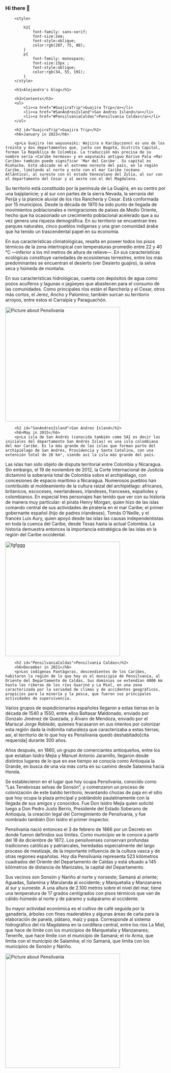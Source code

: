 ### Hi there 👋

<!DOCTYPE html>
<html>
    <head>
        <meta charset="utf-8">
        <title>Derivado de "Proyecto: blog"</title>
    </head>
    <body>
        
        <style>
            
            h2{
                font-family: sans-serif;
                font-size:2em;
                font-style:oblique;
                color:rgb(207, 75, 88);
            }
            p{
                font-family: monospace;
                font-size:15px ;
                font-style:oblique;
                color:rgb(34, 55, 191);
            }
        </style>
        
        <h1>Alejandro's blog</h1>

        <h3>Contents</h3>
        <ul>
            <li><a href="#GuajiraTrip">Guajira Trip</a></li>
            <li><a href="#SanAndresIsland">San Andres Island</a></li>
            <li><a href="#PensilvaniaCaldas">Pensilvania Caldas</a></li>
        </ul>
        
        <h2 id="GuajiraTrip">Guajira Trip</h2>
        <h6>January in 2023</h6>
        
        <p>La Guajira (en wayuunaiki: Wajiira o Karibyczonn) es uno de los treinta y dos departamentos que, junto con Bogotá, Distrito Capital, forman la República de Colombia. La traducción más precisa de su nombre sería «Caribe hermoso» y en wayunaiki antiguo Karive Pala «Mar Caribe» también puede significar 'Mar del Caribe'. Su capital es Riohacha. Está ubicado en el extremo noreste del país, en la región Caribe, limitando al norte y este con el mar Caribe (océano Atlántico), al sureste con el estado Venezolano del Zulia, al sur con el departamento del Cesar y al oeste con el del Magdalena.

Su territorio está constituido por la península de La Guajira, en su centro por una bajiplanicie; y al sur con partes de la sierra Nevada, la serranía del Perijá y la planicie aluvial de los ríos Ranchería y Cesar. Está conformada por 15 municipios. Desde la década de 1970 ha sido punto de llegada de movimientos poblacionales e inmigraciones de países de Medio Oriente, hecho que ha ocasionado un crecimiento poblacional acelerado que a su vez genera una riqueza demográfica. En su territorio se encuentran tres parques naturales, cinco pueblos indígenas y una gran comunidad árabe que ha tenido un trascendental papel en su economía.

En sus características climatológicas, resalta en poseer todos los pisos térmicos de la zona intertropical con temperaturas promedio entre 22 y 40 °C —inferior a los mil metros de altura de relieve—. En sus características ecológicas constituye variedades de ecosistemas terrestres, entre los más predominantes se encuentran el desierto (ver Desierto guajiro), la selva seca y húmeda de montaña.

En sus características hidrológicas, cuenta con depósitos de agua como pozos acuíferos y lagunas o jagüeyes que abastecen para el consumo de las comunidades. Como principales ríos están el Ranchería y el Cesar, otros más cortos, el Jerez, Ancho y Palomino; también surcan su territorio arroyos, entre estos el Carraipía y Paraguachón.</p>

<img src="https://upload.wikimedia.org/wikipedia/commons/thumb/d/dc/Cabo_de_la_Vela%2C_Colombia.jpg/640px-Cabo_de_la_Vela%2C_Colombia.jpg" alt="Picture about Pensilvania" width="360">
        
        <h2 id="SanAndresIsland">San Andres Island</h2>
        <h6>May in 2015</h6>
        <p>La isla de San Andrés (conocida también como SAI es decir las iniciales del departamento San Andrés Islas) es una isla colombiana del mar Caribe. Es la más grande de las islas que forman parte del archipiélago de San Andrés, Providencia y Santa Catalina, con una extensión total de 26 km², siendo así la isla más grande del país.

Las islas han sido objeto de disputa territorial entre Colombia y Nicaragua. Sin embargo, el 19 de noviembre de 2012, la Corte Internacional de Justicia dictaminó la soberanía total de Colombia sobre el archipiélago, con concesiones de espacio marítimo a Nicaragua. Numerosos pueblos han contribuido al moldeamiento de la cultura raizal del archipiélago: africanos, británicos, escoceses, neerlandeses, irlandeses, franceses, españoles y colombianos. En especial tres personajes han tenido que ver con su historia de manera muy particular: el pirata Henry Morgan, quien hizo de las islas comando central de sus actividades de piratería en el mar Caribe; el primer gobernante español (hijo de padres irlandeses), Tomás O'Neille, y el francés Luis Aury, quien apoyó desde las islas las causas independentistas en toda la cuenca del Caribe, desde Texas hasta la actual Colombia. La historia demuestra entonces la importancia estratégica de las islas en la región del Caribe occidental.</p>

<img src="https://upload.wikimedia.org/wikipedia/commons/thumb/4/43/San_Andres_Island.png/255px-San_Andres_Island.png" alt="fgfggg" width="360">
        
        <h2 id="PensilvaniaCaldas">Pensilvania Caldas</h2>
        <h6>December in 2021</h6>
        <p>Los indígenas Pantágoras, descendientes de los Caribes, habitaron la región de lo que hoy es el municipio de Pensilvania, al Oriente del Departamento de Caldas. Sus dominios se extendían 4000 km hasta las riberas de los ríos Guarinó y La Miel, en una zona caracterizada por la variedad de climas y de accidentes geográficos, propicios para la minería y la pesca, que fueron sus principales actividades de supervivencia.

Varios grupos de expedicionarios españoles llegaron a estas tierras en la década de 1540 a 1550, entre ellos Baltasar Maldonado, enviado por Gonzalo Jiménez de Quezada, y Álvaro de Mendoza, enviado por el Mariscal Jorge Robledo, quienes fracasaron en sus intentos por colonizar esta región dada la indómita naturaleza que caracterizaba a estas tierras; así, el territorio de lo que hoy es Pensilvania quedó deshabitado[cita requerida] durante 300 años.

Años después, en 1860, un grupo de comerciantes antioqueños, entre los que estaban Isidro Mejía y Manuel Antonio Jaramillo, llegaron desde distintos lugares de lo que en ese tiempo se conocía como Antioquia la Grande, en busca de una vía más corta en su camino desde Salamina hacia Honda.

Se establecieron en el lugar que hoy ocupa Pensilvania, conocido como “Las Tenebrosas selvas de Sonsón”, y comenzaron un proceso de colonización de este baldío territorio, levantando chozas de paja en el sitio que hoy ocupa la plaza principal y poblándolo paulatinamente con la llegada de sus amigos y conocidos. Fue Don Isidro Mejía quien solicitó luego a Don Pedro Justo Berrío, Presidente del Estado Soberano de Antioquia, la creación legal del Corregimiento de Pensilvania, y fue nombrado también Don Isidro el primer inspector.

Pensilvania nació entonces el 3 de febrero de 1866 por un Decreto en donde fueron definidos sus límites. Como municipio se le conoce a partir del 18 de diciembre de 1872. Los pensilvenses conservan profundas tradiciones católicas y patriarcales, heredadas especialmente del largo proceso de mestizaje, de la importante influencia de la cultura vasca y de otras regiones españolas. Hoy día Pensilvania representa 523 kilómetros cuadrados del Oriente del Departamento de Caldas y está situado a 145 kilómetros de distancia de Manizales, la capital del Departamento.

Sus vecinos son Sonsón y Nariño al norte y noroeste; Samaná al oriente; Aguadas, Salamina y Marulanda al occidente; y Marquetalia y Manzanares al sur y suroeste. A una altura de 2.100 metros sobre el nivel del mar, tiene una temperatura de 17 grados centígrados con pisos térmicos que van de cálido-húmedo al norte y de páramo y subpáramo al occidente.

Su mayor actividad económica es el cultivo de café seguida por la ganadería, árboles con fines maderables y algunas áreas de caña para la elaboración de panela, plátano, maíz y papa. Corresponde al sistema hidrográfico del río Magdalena en la cordillera central, entre los ríos La Miel, que hace de límite con los municipios de Marquetalia y Manzanares; Tenerife, que hace límite con el municipio de Samaná; el río Arma, que limita con el municipio de Salamina; el río Samaná, que limita con los municipios de Sonsón y Nariño.</p>
<img src="https://upload.wikimedia.org/wikipedia/commons/thumb/6/64/Pensilvania_caldas_-_panoramio_%285%29.jpg/800px-Pensilvania_caldas_-_panoramio_%285%29.jpg" alt="Picture about Pensilvania" width="360">
    </body>
</html>
